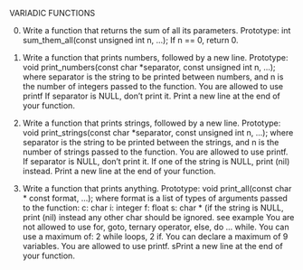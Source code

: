 VARIADIC FUNCTIONS

0. Write a function that returns the sum of all its parameters.
Prototype: int sum_them_all(const unsigned int n, ...); 
If n == 0, return 0.

1. Write a function that prints numbers, followed by a new line.
Prototype: void print_numbers(const char *separator, const unsigned int n, ...);
where separator is the string to be printed between numbers,
and n is the number of integers passed to the function. 
You are allowed to use printf
If separator is NULL, don’t print it. 
Print a new line at the end of your function.

2. Write a function that prints strings, followed by a new line. 
Prototype: void print_strings(const char *separator, const unsigned int n, ...); 
where separator is the string to be printed between the strings, 
and n is the number of strings passed to the function. 
You are allowed to use printf. 
If separator is NULL, don’t print it. 
If one of the string is NULL, print (nil) instead. 
Print a new line at the end of your function.

3. Write a function that prints anything.
Prototype: void print_all(const char * const format, ...); 
where format is a list of types of arguments passed to the function:
c: char 
i: integer 
f: float 
s: char * (if the string is NULL, print (nil) instead 
any other char should be ignored. 
see example
You are not allowed to use for, goto, ternary operator, else, do ... while. 
You can use a maximum of: 
2 while loops, 
2 if. 
You can declare a maximum of 9 variables. 
You are allowed to use printf. 
sPrint a new line at the end of your function.
